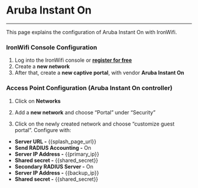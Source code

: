 # **Aruba Instant On** 

---

This page explains the configuration of Aruba Instant On with IronWifi.

### **IronWifi Console Configuration**

1. Log into the IronWifi console or **[register for free](https://console.ironwifi.com/register)**
2. Create a **new network**
3. After that, create a **new captive portal**, with vendor **Aruba Instant On**

### **Access Point Configuration (Aruba Instant On controller)**

1. Click on **Networks**

2. Add a **new network** and choose “Portal” under “Security”

3. Click on the newly created network and choose “customize guest portal”. Configure with:

- **Server URL -** {{splash_page_url}}
- **Send RADIUS Accounting -** On
- **Server IP Address -** {{primary_ip}}
- **Shared secret -** {{shared_secret}}
- **Secondary RADIUS Server -** On
- **Server IP Address -** {{backup_ip}}
- **Shared secret -** {{shared_secret}}
